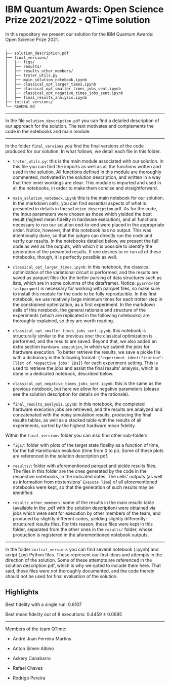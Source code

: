 # IBM Quantum Awards: Open Science Prize 2021/2022 - QTime solution

In this repository we present our solution for the IBM Quantum Awards: Open Science Prize 2021.

```
.
├── solution_description.pdf
├── final_versions/
│   ├── figs/ 
│   ├── results/ 
│   ├── results_other_members/ 
│   ├── troter_utils.py
│   ├── main_solution_notebook.ipynb
│   ├── classical_opt_larger_times.ipynb
│   ├── classical_opt_smaller_times_jobs_sent.ipynb
│   ├── classical_opt_negative_times_jobs_sent.ipynb
│   ├── final_results_analysis.ipynb
├── initial_versions/
└── README.md
```

______________

In the file `solution_description.pdf` you can find a detailed description of our approach for the solution. The text motivates and complements the code in the notebooks and main module.

______________

In the folder `final_versions` you find the final versions of the code produced for our solution. In what follows, we detail each file in this folder.

- `troter_utils.py`: this is the main module associated with our solution. In this file you can find the imports as well as all the functions written and used in the solution. All functions defined in this module are thoroughly commented, motivated in the solution description, and written in a way that their inner workings are clear. This module is imported and used in all the notebooks, in order to make them concise and straightforward. 

- `main_solution_notebook.ipynb` this is the main notebook for our solution. In the markdown cells, you can find essential aspects of what is presented in details in the `solution_description` pdf. As for the code, the input parameters were chosen as those which yielded the best result (highest mean fidelity in hardware execution), and all functions necessary to run our solution end-to-end were placed in the appropriate order. Notice, however, that this notebook has no output. This was intentionally done, so that the judges can directly run the code and verify our results. In the notebooks detailed below, we present the full code as well as the outputs, with which it is possible to identify the generation of the presented results. If one desires to re-run all of these notebooks, though, it is perfectly possible as well.

- `classical_opt_larger_times.ipynb`: in this notebook, the classical optimization of the variational circuit is performed, and the results are saved as parquet files (for the better parsing of data structures such as lists, which are in some columns of the dataframe). Notice: `pyarrow` (or `fastparquet`) is necessary for working with parquet files, so make sure to install this module for the code to be fully reproducible. In this first notebook, we use relatively large minimum times for each trotter step in the constrained optimization, as a first experiment. In the markdown cells of this notebook, the general rationale and structure of the experiments (which are replicated in the following notebooks) are thoroughly explained, so they are worth reading.

- `classical_opt_smaller_times_jobs_sent.ipynb`: this notebook is structurally similar to the previous one: the classical optimization is performed, and the results are saved. Beyond that, we also added an extra section `Hardware execution`, in which we submit the jobs for hardware execution. To better retrieve the results, we save a pickle file with a dictionary in the following format: `{"experiment_identification": [list of respective jobs' IDs]}` for each experiment setting. This is used to retrieve the jobs and assist the final results' analysis, which is done in a dedicated notebook, described below.

- `classical_opt_negative_times_jobs_sent.ipynb`: this is the same as the previous notebook, but here we allow for negative parameters (please see the solution description for details on the rationale).

- `final_results_analysis.ipynb`: in this notebook, the completed hardware execution jobs are retrieved, and the results are analyzed and concatenated with the noisy simulation results, producing the final results tables, as well as a stacked table with the results of all experiments, sorted by the highest hardware mean fidelity.

Within the `final_versions` folder you can also find other sub-folders:

- `figs/`: folder with plots of the target state fidelity as a function of time, for the full Hamiltonian evolution (time from 0 to pi). Some of these plots are referenced in the solution description pdf.

- `results/`: folder with aforementioned parquet and pickle results files. The files in this folder are the ones generated by the code in the respective notebooks, in the indicated dates. The cells' outputs (as well as information from nbxtensions' `Èxecute Time`) of all aforementioned notebooks were kept, so that the generation of such results may be identified. 

- `results_other_members`: some of the results in the main results table (available in the .pdf with the solution description) were obtained via jobs which were sent for execution by other members of the team, and produced by slightly different codes, yielding slightly differently-structured results files. For this reason, these files were kept in this folder, separated from the other ones in the `results/` folder, whose production is registered in the aforementioned notebook outputs.

______________

In the folder `initial_versions` you can find several notebook (.ipynb) and script (.py) Python files. These represent our first ideas and attempts in the direction of the solution. Some of these attempts are referenced in the solution description pdf, which is why we opted to include them here. That said, these files were not thoroughly documented, and the code therein should not be used for final evaluation of the solution.

## Highlights

Best fidelity with a single run:          0.6107

Best mean fidelity out of $8$ executions: 0.4459 ± 0.0995

______________

Members of the team QTime:

- André Juan Ferreira Martins

- Anton Simen Albino

- Askery Canabarro

- Rafael Chaves

- Rodrigo Pereira
